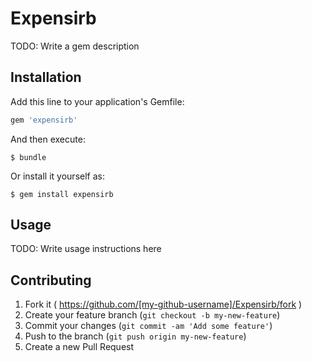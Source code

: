 # Expensirb

TODO: Write a gem description

## Installation

Add this line to your application's Gemfile:

```ruby
gem 'expensirb'
```

And then execute:

    $ bundle

Or install it yourself as:

    $ gem install expensirb

## Usage

TODO: Write usage instructions here

## Contributing

1. Fork it ( https://github.com/[my-github-username]/Expensirb/fork )
2. Create your feature branch (`git checkout -b my-new-feature`)
3. Commit your changes (`git commit -am 'Add some feature'`)
4. Push to the branch (`git push origin my-new-feature`)
5. Create a new Pull Request
